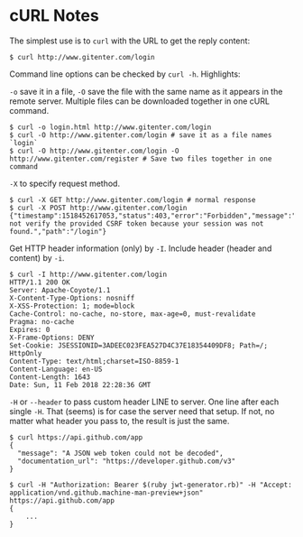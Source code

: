 # cURL Notes

The simplest use is to `curl` with the URL to get the reply content:

```
$ curl http://www.gitenter.com/login
```

Command line options can be checked by `curl -h`. Highlights:

`-o` save it in a file, `-O` save the file with the same name as it appears in the remote server. Multiple files can be downloaded together in one cURL command.

```
$ curl -o login.html http://www.gitenter.com/login
$ curl -O http://www.gitenter.com/login # save it as a file names `login`
$ curl -O http://www.gitenter.com/login -O http://www.gitenter.com/register # Save two files together in one command
```

`-X` to specify request method.

```
$ curl -X GET http://www.gitenter.com/login # normal response
$ curl -X POST http://www.gitenter.com/login
{"timestamp":1518452617053,"status":403,"error":"Forbidden","message":"Could not verify the provided CSRF token because your session was not found.","path":"/login"}
```

Get HTTP header information (only) by `-I`. Include header (header and content) by `-i`.

```
$ curl -I http://www.gitenter.com/login
HTTP/1.1 200 OK
Server: Apache-Coyote/1.1
X-Content-Type-Options: nosniff
X-XSS-Protection: 1; mode=block
Cache-Control: no-cache, no-store, max-age=0, must-revalidate
Pragma: no-cache
Expires: 0
X-Frame-Options: DENY
Set-Cookie: JSESSIONID=3ADEEC023FEA527D4C37E18354409DF8; Path=/; HttpOnly
Content-Type: text/html;charset=ISO-8859-1
Content-Language: en-US
Content-Length: 1643
Date: Sun, 11 Feb 2018 22:28:36 GMT
```

`-H` or `--header` to pass custom header LINE to server. One line after each single `-H`. That (seems) is for case the server need that setup. If not, no matter what header you pass to, the result is just the same.

```
$ curl https://api.github.com/app
{
  "message": "A JSON web token could not be decoded",
  "documentation_url": "https://developer.github.com/v3"
}
```

```
$ curl -H "Authorization: Bearer $(ruby jwt-generator.rb)" -H "Accept: application/vnd.github.machine-man-preview+json" https://api.github.com/app
{
    ...
}
```
